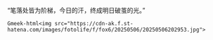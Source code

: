 “笔落处皆为阶梯，今日的汗，终成明日破茧的光。”

`Gmeek-html<img src="https://cdn-ak.f.st-hatena.com/images/fotolife/f/fox6/20250506/20250506202953.jpg">`
